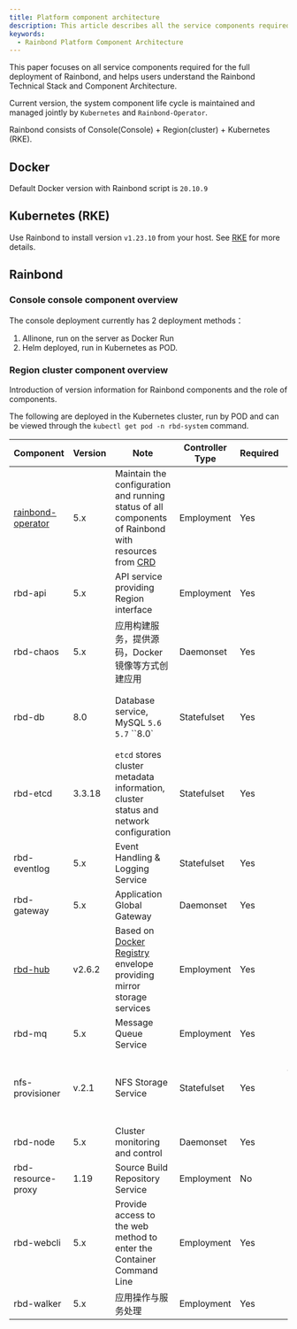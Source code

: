 ```yaml
---
title: Platform component architecture
description: This article describes all the service components required to fully deploy Rainbond and helps users understand the Rainbond technology stack and component architecture.
keywords:
  - Rainbond Platform Component Architecture
---
```


This paper focuses on all service components required for the full deployment of Rainbond, and helps users understand the Rainbond Technical Stack and Component Architecture.

Current version, the system component life cycle is maintained and managed jointly by `Kubernetes` and `Rainbond-Operator`.

Rainbond consists of Console(Console) + Region(cluster) + Kubernetes (RKE).

## Docker

Default Docker version with Rainbond script is `20.10.9`

## Kubernetes (RKE)

Use Rainbond to install version `v1.23.10` from your host. See [RKE](https://docs.rancher.cn/rke/) for more details.

## Rainbond

### Console console component overview

The console deployment currently has 2 deployment methods：

1. Allinone, run on the server as Docker Run
2. Helm deployed, run in Kubernetes as POD.

### Region cluster component overview

Introduction of version information for Rainbond components and the role of components.

The following are deployed in the Kubernetes cluster, run by POD and can be viewed through the `kubectl get pod -n rbd-system` command.

| Component                                | Version                                | Note                                                                                                                                                                       | Controller Type | Required | Remarks                                                                                                                                                                                          |
| ---------------------------------------- | -------------------------------------- | -------------------------------------------------------------------------------------------------------------------------------------------------------------------------- | --------------- | -------- | ------------------------------------------------------------------------------------------------------------------------------------------------------------------------------------------------ |
| [rainbond-operator](./rainbond-operator) | 5.x                    | Maintain the configuration and running status of all components of Rainbond with resources from [CRD](/docs/ops-guide/component/rainbond-operator#rbdcomponentsrainbondio) | Employment      | Yes      |                                                                                                                                                                                                  |
| rbd-api                                  | 5.x                    | API service providing Region interface                                                                                                                                     | Employment      | Yes      |                                                                                                                                                                                                  |
| rbd-chaos                                | 5.x                    | 应用构建服务，提供源码，Docker镜像等方式创建应用                                                                                                                                                | Daemonset       | Yes      |                                                                                                                                                                                                  |
| rbd-db                                   | 8.0                    | Database service, MySQL `5.6` `5.7` \`\`8.0\`                                                                                                              | Statefulset     | Yes      | Configure using[外置数据库](/docs/installation/install-with-helm/vaules-config#Config#Configuration-rainbond-cluster database) |
| rbd-etcd                                 | 3.3.18 | `etcd` stores cluster metadata information, cluster status and network configuration                                                                                       | Statefulset     | Yes      | 可复用 [K8s ETCD](/docs/installation/install-with-helm/vaules-config#%E9%85%8D%E7%BD%AE%E5%A4%96%E9%83%A8etcd)                                                                                      |
| rbd-eventlog                             | 5.x                    | Event Handling & Logging Service                                                                                                                       | Statefulset     | Yes      |                                                                                                                                                                                                  |
| rbd-gateway                              | 5.x                    | Application Global Gateway                                                                                                                                                 | Daemonset       | Yes      |                                                                                                                                                                                                  |
| [rbd-hub](./rbd-hub)                     | v2.6.2 | Based on [Docker Registry](https://docs.docker.com/registry/) envelope providing mirror storage services                                                                   | Employment      | Yes      | Configure[外部镜像仓库](/docs/installation/install-with-helm/vaules-config#Configure external mirror repository)                |
| rbd-mq                                   | 5.x                    | Message Queue Service                                                                                                                                                      | Employment      | Yes      |                                                                                                                                                                                                  |
| nfs-provisioner                          | v.2.1  | NFS Storage Service                                                                                                                                                        | Statefulset     | Yes      | Default installation, touching[外部存储](/docs/installation/install-with-helm/vaules-config#Configure external storage)       |
| rbd-node                                 | 5.x                    | Cluster monitoring and control                                                                                                                                             | Daemonset       | Yes      |                                                                                                                                                                                                  |
| rbd-resource-proxy                       | 1.19                   | Source Build Repository Service                                                                                                                                            | Employment      | No       |                                                                                                                                                                                                  |
| rbd-webcli                               | 5.x                    | Provide access to the web method to enter the Container Command Line                                                                                                       | Employment      | Yes      |                                                                                                                                                                                                  |
| rbd-walker                               | 5.x                    | 应用操作与服务处理                                                                                                                                                                  | Employment      | Yes      |                                                                                                                                                                                                  |

